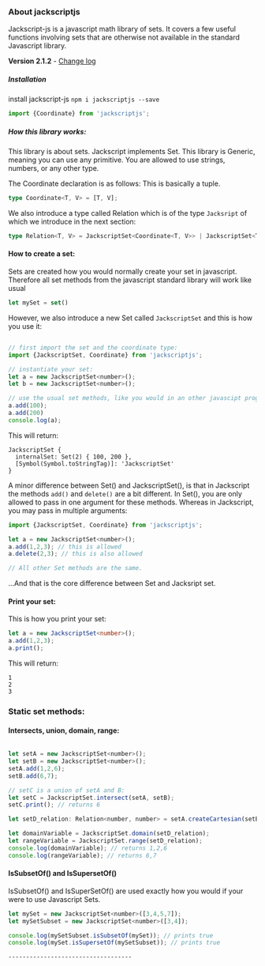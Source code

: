 ### About jackscriptjs
Jackscript-js is a javascript math library of sets. It covers a few useful functions involving sets that are otherwise not available in the standard Javascript library.

**Version 2.1.2**  - [Change log](CHANGELOG.md)

##### Installation
install jackscript-js
`npm i jackscriptjs --save`

```javascript
import {Coordinate} from 'jackscriptjs';
```
##### How this library works:
This library is about sets.
Jackscript implements Set.
This library is Generic, meaning you can use any primitive. You are allowed to use strings, numbers, or any other type.

The Coordinate declaration is as follows: This is basically a tuple.
```typescript 
type Coordinate<T, V> = [T, V];
```   
We also introduce a type called Relation which is of the type `Jacksript` of which we introduce in the next section:
```typescript
type Relation<T, V> = JackscriptSet<Coordinate<T, V>> | JackscriptSet<T>;
```


#### How to create a set:
Sets are created how you would normally create your set in javascript.
Therefore all set methods from the javascript standard library will work like usual
```javascript 
let mySet = set()
```

However, we also introduce a new Set called `JackscriptSet` and this is how you use it:
```javascript

// first import the set and the coordinate type:
import {JackscriptSet, Coordinate} from 'jackscriptjs';

// instantiate your set:
let a = new JackscriptSet<number>();
let b = new JackscriptSet<number>();

// use the usual set methods, like you would in an other javascipt program:
a.add(100);
a.add(200)
console.log(a);
```
This will return:
```
JackscriptSet {
  internalSet: Set(2) { 100, 200 },
  [Symbol(Symbol.toStringTag)]: 'JackscriptSet'
}
```

A minor difference between Set() and JackscriptSet(), is that in Jackscript the methods `add()` and `delete()` are a bit different.
In Set(), you are only allowed to pass in one argument for these methods. Whereas in Jackscript, you may pass in multiple arguments:
```javascript
import {JackscriptSet, Coordinate} from 'jackscriptjs';

let a = new JackscriptSet<number>();
a.add(1,2,3); // this is allowed
a.delete(2,3); // this is also allowed

// All other Set methods are the same. 
```
...And that is the core difference between Set and Jacksript set. 

#### Print your set:
This is how you print your set:
```typescript
let a = new JackscriptSet<number>();
a.add(1,2,3); 
a.print();
```

This will return:
```
1
2
3
```
### Static set methods:
#### Intersects, union, domain, range:
```javascript

let setA = new JackscriptSet<number>();
let setB = new JackscriptSet<number>();
setA.add(1,2,6);
setB.add(6,7);

// setC is a union of setA and B:
let setC = JackscriptSet.intersect(setA, setB);
setC.print(); // returns 6

let setD_relation: Relation<number, number> = setA.createCartesian(setB);

let domainVariable = JackscriptSet.domain(setD_relation);
let rangeVariable = JackscriptSet.range(setD_relation);
console.log(domainVariable); // returns 1,2,6
console.log(rangeVariable); // returns 6,7
```

#### IsSubsetOf() and IsSupersetOf()
IsSubsetOf() and IsSuperSetOf() are used exactly how you would if your were to use Javascript Sets.

```javascript
let mySet = new JackscriptSet<number>([3,4,5,7]);
let mySetSubset = new JackscriptSet<number>([3,4]);

console.log(mySetSubset.isSubsetOf(mySet)); // prints true
console.log(mySet.isSupersetOf(mySetSubset)); // prints true
```

`-----------------------------------`


